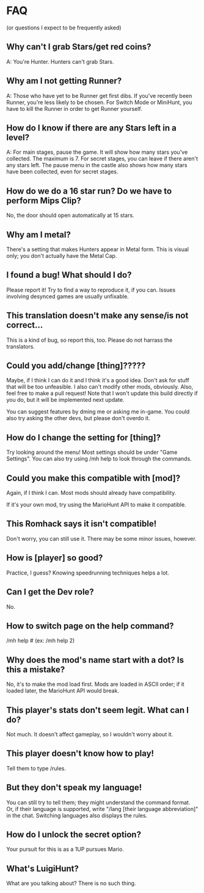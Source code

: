 # FAQ
(or questions I expect to be frequently asked)

## Why can't I grab Stars/get red coins?
A: You're Hunter. Hunters can't grab Stars.

## Why am I not getting Runner?
A: Those who have yet to be Runner get first dibs.
If you've recently been Runner, you're less likely to be chosen.
For Switch Mode or MiniHunt, you have to kill the Runner in order to get Runner yourself.

## How do I know if there are any Stars left in a level?
A: For main stages, pause the game. It will show how many stars you've collected. The maximum is 7.
For secret stages, you can leave if there aren't any stars left.
The pause menu in the castle also shows how many stars have been collected, even for secret stages.

## How do we do a 16 star run? Do we have to perform Mips Clip?
No, the door should open automatically at 15 stars.

## Why am I metal?
There's a setting that makes Hunters appear in Metal form. This is visual only; you don't actually have the Metal Cap.

## I found a bug! What should I do?
Please report it! Try to find a way to reproduce it, if you can. Issues involving desynced games are usually unfixable.

## This translation doesn't make any sense/is not correct...
This is a kind of bug, so report this, too. Please do not harrass the translators.

## Could you add/change [thing]?????
Maybe, if I think I can do it and I think it's a good idea. Don't ask for stuff that will be too unfeasible. I also can't modify other mods, obviously.
Also, feel free to make a pull request! Note that I won't update this build directly if you do, but it will be implemented next update.

You can suggest features by dming me or asking me in-game. You could also try asking the other devs, but please don't overdo it.

## How do I change the setting for [thing]?
Try looking around the menu! Most settings should be under "Game Settings". You can also try using /mh help to look through the commands.

## Could you make this compatible with [mod]?
Again, if I think I can. Most mods should already have compatibility.

If it's your own mod, try using the MarioHunt API to make it compatible.

## This Romhack says it isn't compatible!
Don't worry, you can still use it. There may be some minor issues, however.

## How is [player] so good?
Practice, I guess? Knowing speedrunning techniques helps a lot.

## Can I get the Dev role?
No.

## How to switch page on the help command?
/mh help # (ex: /mh help 2)

## Why does the mod's name start with a dot? Is this a mistake?
No, it's to make the mod load first. Mods are loaded in ASCII order; if it loaded later, the MarioHunt API would break.

## This player's stats don't seem legit. What can I do?
Not much. It doesn't affect gameplay, so I wouldn't worry about it.

## This player doesn't know how to play!
Tell them to type /rules.

## But they don't speak my language!
You can still try to tell them; they might understand the command format.
Or, if their language is supported, write "/lang [their language abbreviation]" in the chat.
Switching languages also displays the rules.

## How do I unlock the secret option?
Your pursuit for this is as a 1UP pursues Mario.

## What's LuigiHunt?
What are you talking about? There is no such thing.
